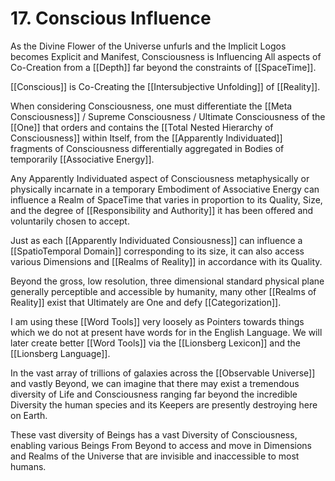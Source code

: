 # 17. Conscious Influence

As the Divine Flower of the Universe unfurls and the Implicit Logos becomes Explicit and Manifest, Consciousness is Influencing All aspects of Co-Creation from a [[Depth]] far beyond the constraints of [[SpaceTime]].  

[[Conscious]] is Co-Creating the [[Intersubjective Unfolding]] of [[Reality]]. 

When considering Consciousness, one must differentiate the [[Meta Consciousness]] / Supreme Consciousness / Ultimate Consciousness of the [[One]] that orders and contains the [[Total Nested Hierarchy of Consciousness]] within Itself, from the [[Apparently Individuated]] fragments of Consciousness differentially aggregated in Bodies of temporarily [[Associative Energy]].  

Any Apparently Individuated aspect of Consciousness metaphysically or physically incarnate in a temporary Embodiment of Associative Energy can influence a Realm of SpaceTime that varies in proportion to its Quality, Size, and the degree of [[Responsibility and Authority]] it has been offered and voluntarily chosen to accept. 

Just as each [[Apparently Individuated Consiousness]] can influence a [[SpatioTemporal Domain]] corresponding to its size, it can also access various Dimensions and [[Realms of Reality]] in accordance with its Quality. 

Beyond the gross, low resolution, three dimensional standard physical plane generally perceptible and accessible by humanity, many other [[Realms of Reality]] exist that Ultimately are One and defy [[Categorization]]. 

I am using these [[Word Tools]] very loosely as Pointers towards things which we do not at present have words for in the English Language. We will later create better [[Word Tools]] via the [[Lionsberg Lexicon]] and the [[Lionsberg Language]].  

In the vast array of trillions of galaxies across the [[Observable Universe]] and vastly Beyond, we can imagine that there may exist a tremendous diversity of Life and Consciousness ranging far beyond the incredible Diversity the human species and its Keepers are presently destroying here on Earth. 

These vast diversity of Beings has a vast Diversity of Consciousness, enabling various Beings From Beyond to access and move in Dimensions and Realms of the Universe that are invisible and inaccessible to most humans. 